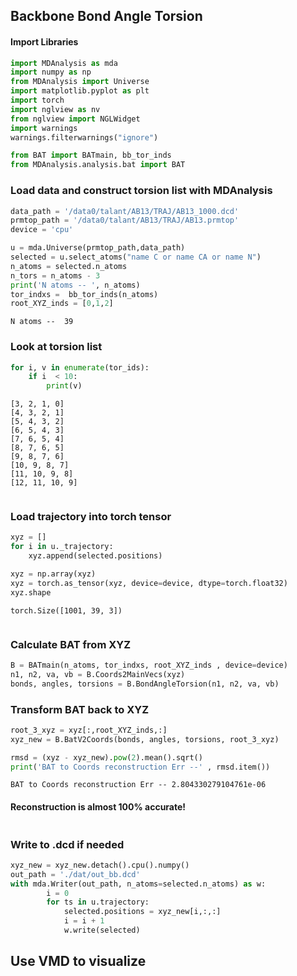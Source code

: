 ## Backbone Bond Angle Torsion

#### Import Libraries


```python
import MDAnalysis as mda
import numpy as np
from MDAnalysis import Universe
import matplotlib.pyplot as plt
import torch
import nglview as nv
from nglview import NGLWidget
import warnings
warnings.filterwarnings("ignore")

from BAT import BATmain, bb_tor_inds
from MDAnalysis.analysis.bat import BAT 
```

### Load data and construct torsion list with MDAnalysis


```python
data_path = '/data0/talant/AB13/TRAJ/AB13_1000.dcd'
prmtop_path = '/data0/talant/AB13/TRAJ/AB13.prmtop'
device = 'cpu'

u = mda.Universe(prmtop_path,data_path)
selected = u.select_atoms("name C or name CA or name N")
n_atoms = selected.n_atoms
n_tors = n_atoms - 3   
print('N atoms -- ', n_atoms)
tor_indxs =  bb_tor_inds(n_atoms)
root_XYZ_inds = [0,1,2]
```

    N atoms --  39


### Look at torsion list


```python
for i, v in enumerate(tor_ids):
    if i  < 10:
        print(v)
```

    [3, 2, 1, 0]
    [4, 3, 2, 1]
    [5, 4, 3, 2]
    [6, 5, 4, 3]
    [7, 6, 5, 4]
    [8, 7, 6, 5]
    [9, 8, 7, 6]
    [10, 9, 8, 7]
    [11, 10, 9, 8]
    [12, 11, 10, 9]



```python

```

### Load trajectory into torch tensor


```python
xyz = []
for i in u._trajectory:
    xyz.append(selected.positions)

xyz = np.array(xyz)
xyz = torch.as_tensor(xyz, device=device, dtype=torch.float32)
xyz.shape
```




    torch.Size([1001, 39, 3])




```python

```

### Calculate BAT from XYZ


```python
B = BATmain(n_atoms, tor_indxs, root_XYZ_inds , device=device)    
n1, n2, va, vb = B.Coords2MainVecs(xyz)
bonds, angles, torsions = B.BondAngleTorsion(n1, n2, va, vb)
```

### Transform BAT back to XYZ


```python
root_3_xyz = xyz[:,root_XYZ_inds,:]
xyz_new = B.BatV2Coords(bonds, angles, torsions, root_3_xyz)
```


```python
rmsd = (xyz - xyz_new).pow(2).mean().sqrt()
print('BAT to Coords reconstruction Err --' , rmsd.item())
```

    BAT to Coords reconstruction Err -- 2.804330279104761e-06


#### Reconstruction is almost 100% accurate!


```python

```

### Write to .dcd if needed


```python
xyz_new = xyz_new.detach().cpu().numpy()
out_path = './dat/out_bb.dcd'
with mda.Writer(out_path, n_atoms=selected.n_atoms) as w:
        i = 0
        for ts in u.trajectory:
            selected.positions = xyz_new[i,:,:]
            i = i + 1
            w.write(selected)

```

## Use VMD to visualize


```python

```


```python

```


```python

```
